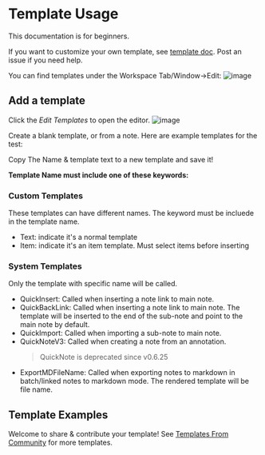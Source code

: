# Template Usage

This documentation is for beginners.

If you want to customize your own template, see [template doc](./TemplateDoc.md). Post an issue if you need help.

You can find templates under the Workspace Tab/Window->Edit:
![image](https://user-images.githubusercontent.com/33902321/169189492-ab27b5ef-d6b2-4e4b-9035-2c11a91d53a1.png)

## Add a template

Click the _Edit Templates_ to open the editor.
![image](https://user-images.githubusercontent.com/33902321/169189605-e450702c-2336-463f-b157-600a198d987c.png)

Create a blank template, or from a note. Here are example templates for the test:

Copy The Name & template text to a new template and save it!

**Template Name must include one of these keywords:**

### Custom Templates

These templates can have different names. The keyword must be incluede in the template name.

- Text: indicate it's a normal template
- Item: indicate it's an item template. Must select items before inserting

### System Templates

Only the template with specific name will be called.

- QuickInsert: Called when inserting a note link to main note.
- QuickBackLink: Called when inserting a note link to main note. The template will be inserted to the end of the sub-note and point to the main note by default.
- QuickImport: Called when importing a sub-note to main note.
- QuickNoteV3: Called when creating a note from an annotation.
  > QuickNote is deprecated since v0.6.25
- ExportMDFileName: Called when exporting notes to markdown in batch/linked notes to markdown mode. The rendered template will be file name.

## Template Examples

Welcome to share & contribute your template! See [Templates From Community](https://github.com/windingwind/zotero-better-notes/issues/85) for more templates.
